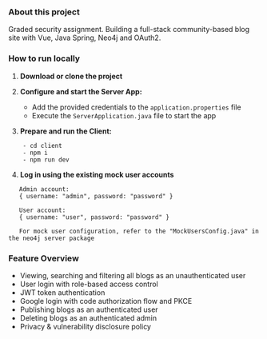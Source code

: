 ### About this project

Graded security assignment. Building a full-stack community-based blog site with Vue, Java Spring, Neo4j and OAuth2.

### How to run locally

1. **Download or clone the project**


2. **Configure and start the Server App:**
    - Add the provided credentials to the `application.properties` file
    - Execute the `ServerApplication.java` file to start the app


3. **Prepare and run the Client:**

```
    - cd client
    - npm i
    - npm run dev
```

4. **Log in using the existing mock user accounts**
```
   Admin account:
   { username: "admin", password: "password" }

   User account:
   { username: "user", password: "password" }

   For mock user configuration, refer to the "MockUsersConfig.java" in the neo4j server package
```

### Feature Overview

- Viewing, searching and filtering all blogs as an unauthenticated user
- User login with role-based access control
- JWT token authentication
- Google login with code authorization flow and PKCE
- Publishing blogs as an authenticated user
- Deleting blogs as an authenticated admin
- Privacy & vulnerability disclosure policy
    
